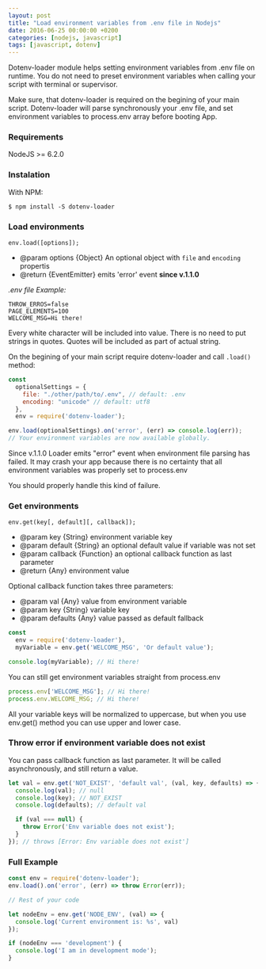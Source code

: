 ```yaml
---
layout: post
title: "Load environment variables from .env file in Nodejs"
date: 2016-06-25 00:00:00 +0200
categories: [nodejs, javascript]
tags: [javascript, dotenv]
---
```


Dotenv-loader module helps setting environment variables from .env file on runtime.
You do not need to preset environment variables when calling your script with terminal or supervisor.

Make sure, that dotenv-loader is required on the begining of your main script.
Dotenv-loader will parse synchronously your .env file, and set environment variables to process.env array before booting App.

### Requirements

NodeJS >= 6.2.0

### Instalation

With NPM:

```console
$ npm install -S dotenv-loader
```

### Load environments

`env.load([options]);`

* @param options {Object} An optional object with `file` and `encoding` propertis
* @return {EventEmitter} emits 'error' event **since v.1.1.0**


*.env file Example:*

```
THROW_ERROS=false
PAGE_ELEMENTS=100
WELCOME_MSG=Hi there!
```

Every white character will be included into value.
There is no need to put strings in quotes. Quotes will be included as part of actual string.

On the begining of your main script require dotenv-loader and call `.load()` method:

```javascript
const
  optionalSettings = {
    file: "./other/path/to/.env", // default: .env
    encoding: "unicode" // default: utf8
  },
  env = require('dotenv-loader');

env.load(optionalSettings).on('error', (err) => console.log(err));
// Your environment variables are now available globally.
```

Since v.1.1.0 Loader emits "error" event when environment file parsing has failed.
It may crash your app because there is no certainty that all environment variables was properly set to process.env

You should properly handle this kind of failure.

### Get environments

`env.get(key[, default][, callback]);`

* @param key {String} environment variable key
* @param default {String} an optional default value if variable was not set
* @param callback {Function} an optional callback function as last parameter
* @return {Any} environment value

Optional callback function takes three parameters:

* @param val {Any} value from environment variable
* @param key {String} variable key
* @param defaults {Any} value passed as default fallback

```javascript
const
  env = require('dotenv-loader'),
  myVariable = env.get('WELCOME_MSG', 'Or default value');

console.log(myVariable); // Hi there!
```

You can still get environment variables straight from process.env

```javascript
process.env['WELCOME_MSG']; // Hi there!
process.env.WELCOME_MSG; // Hi there!
```

All your variable keys will be normalized to uppercase, but when you use env.get() method you can use upper and lower case.

### Throw error if environment variable does not exist

You can pass callback function as last parameter. It will be called asynchronously, and still return a value.

```javascript
let val = env.get('NOT_EXIST', 'default val', (val, key, defaults) => {
  console.log(val); // null
  console.log(key); // NOT_EXIST
  console.log(defaults); // default val

  if (val === null) {
    throw Error('Env variable does not exist');
  }
}); // throws [Error: Env variable does not exist']
```

### Full Example

```javascript
const env = require('dotenv-loader');
env.load().on('error', (err) => throw Error(err));

// Rest of your code

let nodeEnv = env.get('NODE_ENV', (val) => {
  console.log('Current environment is: %s', val)
});

if (nodeEnv === 'development') {
  console.log('I am in development mode');
}
```
